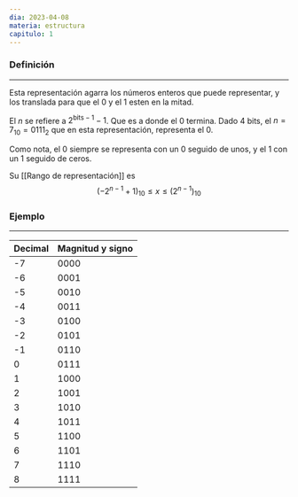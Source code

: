 ```yaml
---
dia: 2023-04-08
materia: estructura
capitulo: 1
---
```

### Definición
---
Esta representación agarra los números enteros que puede representar, y los translada para que el $0$ y el $1$ esten en la mitad.

El $n$ se refiere a $2^{\text{bits} - 1} - 1$. Que es a donde el $0$ termina. Dado 4 bits, el $n = 7_{10} = 0111_{2}$ que en esta representación, representa el $0$. 

Como nota, el $0$ siempre se representa con un $0$ seguido de unos, y el $1$ con un $1$ seguido de ceros.

Su [[Rango de representación]] es $$ (-2^{n-1} + 1)_{10} \le x \le (2^{n-1})_{10}$$

### Ejemplo
---
| Decimal | Magnitud y signo |
| ------- | ---------------- |
| -7      | 0000             |
| -6      | 0001             |
| -5      | 0010             |
| -4      | 0011             |
| -3      | 0100             |
| -2      | 0101             |
| -1      | 0110             |
| 0       | 0111             |
| 1       | 1000             |
| 2       | 1001             |
| 3       | 1010             |
| 4       | 1011             |
| 5       | 1100             |
| 6       | 1101             |
| 7       | 1110             |
| 8       | 1111             |




$$  $$